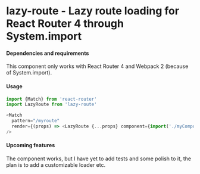 # lazy-route - Lazy route loading for React Router 4 through System.import

#### Dependencies and requirements

This component only works with React Router 4 and Webpack 2 (because of System.import).

#### Usage

```javascript
import {Match} from 'react-router'
import LazyRoute from 'lazy-route'

<Match 
  pattern="/myroute"
  render={(props) => <LazyRoute {...props} component={import('./myComponent')} />}
/>
```

#### Upcoming features
The component works, but I have yet to add tests and some polish to it,
the plan is to add a customizable loader etc.
